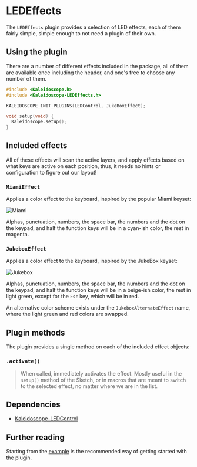 # LEDEffects

The `LEDEffects` plugin provides a selection of LED effects, each of them fairly
simple, simple enough to not need a plugin of their own.

## Using the plugin

There are a number of different effects included in the package, all of them are
available once including the header, and one's free to choose any number of
them.

```c++
#include <Kaleidoscope.h>
#include <Kaleidoscope-LEDEffects.h>

KALEIDOSCOPE_INIT_PLUGINS(LEDControl, JukeBoxEffect);

void setup(void) {
  Kaleidoscope.setup();
}
```

## Included effects

All of these effects will scan the active layers, and apply effects based on
what keys are active on each position, thus, it needs no hints or configuration
to figure out our layout!

### `MiamiEffect`

Applies a color effect to the keyboard, inspired by the popular Miami keyset:

![Miami](extras/MiamiEffect.png)

Alphas, punctuation, numbers, the space bar, the numbers and the dot on the
keypad, and half the function keys will be in a cyan-ish color, the rest in
magenta.

### `JukeboxEffect`

Applies a color effect to the keyboard, inspired by the JukeBox keyset:

![Jukebox](extras/JukeboxEffect.png)

Alphas, punctuation, numbers, the space bar, the numbers and the dot on the
keypad, and half the function keys will be in a beige-ish color, the rest in
light green, except for the `Esc` key, which will be in red.

An alternative color scheme exists under the `JukeboxAlternateEffect` name,
where the light green and red colors are swapped.

## Plugin methods

The plugin provides a single method on each of the included effect objects:

### `.activate()`

> When called, immediately activates the effect. Mostly useful in the `setup()`
> method of the Sketch, or in macros that are meant to switch to the selected
> effect, no matter where we are in the list.

## Dependencies

* [Kaleidoscope-LEDControl](Kaleidoscope-LEDControl.md)

## Further reading

Starting from the [example][plugin:example] is the recommended way of getting
started with the plugin.

 [plugin:example]: /examples/LEDs/LEDEffects/LEDEffects.ino

